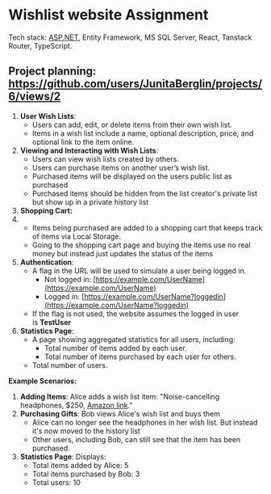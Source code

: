 # Wishlist website Assignment

Tech stack: [ASP.NET](http://asp.net/), Entity Framework, MS SQL Server, React, Tanstack Router, TypeScript.

## Project planning: https://github.com/users/JunitaBerglin/projects/6/views/2

1. **User Wish Lists**:
   - Users can add, edit, or delete items from their own wish list.
   - Items in a wish list include a name, optional description, price, and optional link to the item online.
2. **Viewing and Interacting with Wish Lists**:
   - Users can view wish lists created by others.
   - Users can purchase items on another user’s wish list.
   - Purchased items will be displayed on the users public list as purchased
   - Purchased items should be hidden from the list creator's private list but show up in a private history list
3. **Shopping Cart:**
4. - Items being purchased are added to a shopping cart that keeps track of items via Local Storage.
   - Going to the shopping cart page and buying the items use no real money but instead just updates the status of the items
5. **Authentication**:
   - A flag in the URL will be used to simulate a user being logged in.
     - Not logged in: [https://example.com/UserName](https://example.com/UserName)
     - Logged in: [https://example.com/UserName?loggedin](https://example.com/UserName?loggedin)
   - If the flag is not used, the website assumes the logged in user is **TestUser**
6. **Statistics Page**:
   - A page showing aggregated statistics for all users, including:
     - Total number of items added by each user.
     - Total number of items purchased by each user for others.
   - Total number of users.

**Example Scenarios:**

1. **Adding Items**: Alice adds a wish list item: "Noise-cancelling headphones, $250, [Amazon link](https://amazon.com/)."
2. **Purchasing Gifts**: Bob views Alice's wish list and buys them
   - Alice can no longer see the headphones in her wish list. But instead it's now moved to the history list
   - Other users, including Bob, can still see that the item has been purchased.
3. **Statistics Page**: Displays:
   - Total items added by Alice: 5
   - Total items purchased by Bob: 3
   - Total users: 10
